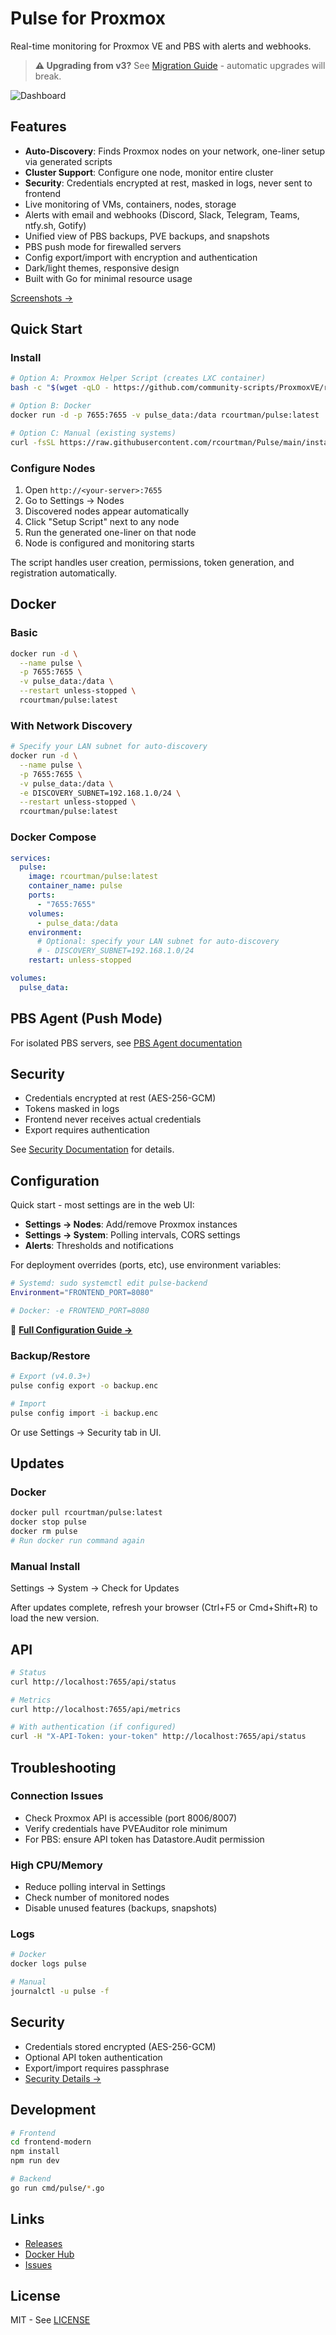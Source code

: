 # Pulse for Proxmox

Real-time monitoring for Proxmox VE and PBS with alerts and webhooks.

> **⚠️ Upgrading from v3?** See [Migration Guide](docs/MIGRATION_V3_TO_V4.md) - automatic upgrades will break.

![Dashboard](docs/images/01-dashboard.png)

## Features

- **Auto-Discovery**: Finds Proxmox nodes on your network, one-liner setup via generated scripts
- **Cluster Support**: Configure one node, monitor entire cluster
- **Security**: Credentials encrypted at rest, masked in logs, never sent to frontend
- Live monitoring of VMs, containers, nodes, storage
- Alerts with email and webhooks (Discord, Slack, Telegram, Teams, ntfy.sh, Gotify)
- Unified view of PBS backups, PVE backups, and snapshots
- PBS push mode for firewalled servers
- Config export/import with encryption and authentication
- Dark/light themes, responsive design
- Built with Go for minimal resource usage

[Screenshots →](docs/SCREENSHOTS.md)

## Quick Start

### Install

```bash
# Option A: Proxmox Helper Script (creates LXC container)
bash -c "$(wget -qLO - https://github.com/community-scripts/ProxmoxVE/raw/main/ct/pulse.sh)"

# Option B: Docker
docker run -d -p 7655:7655 -v pulse_data:/data rcourtman/pulse:latest

# Option C: Manual (existing systems)
curl -fsSL https://raw.githubusercontent.com/rcourtman/Pulse/main/install.sh | sudo bash
```

### Configure Nodes

1. Open `http://<your-server>:7655`
2. Go to Settings → Nodes
3. Discovered nodes appear automatically
4. Click "Setup Script" next to any node
5. Run the generated one-liner on that node
6. Node is configured and monitoring starts

The script handles user creation, permissions, token generation, and registration automatically.

## Docker

### Basic
```bash
docker run -d \
  --name pulse \
  -p 7655:7655 \
  -v pulse_data:/data \
  --restart unless-stopped \
  rcourtman/pulse:latest
```

### With Network Discovery
```bash
# Specify your LAN subnet for auto-discovery
docker run -d \
  --name pulse \
  -p 7655:7655 \
  -v pulse_data:/data \
  -e DISCOVERY_SUBNET=192.168.1.0/24 \
  --restart unless-stopped \
  rcourtman/pulse:latest
```

### Docker Compose
```yaml
services:
  pulse:
    image: rcourtman/pulse:latest
    container_name: pulse
    ports:
      - "7655:7655"
    volumes:
      - pulse_data:/data
    environment:
      # Optional: specify your LAN subnet for auto-discovery
      # - DISCOVERY_SUBNET=192.168.1.0/24
    restart: unless-stopped

volumes:
  pulse_data:
```


## PBS Agent (Push Mode)

For isolated PBS servers, see [PBS Agent documentation](docs/PBS-AGENT.md)

## Security

- Credentials encrypted at rest (AES-256-GCM)
- Tokens masked in logs
- Frontend never receives actual credentials
- Export requires authentication

See [Security Documentation](docs/SECURITY.md) for details.

## Configuration

Quick start - most settings are in the web UI:
- **Settings → Nodes**: Add/remove Proxmox instances
- **Settings → System**: Polling intervals, CORS settings
- **Alerts**: Thresholds and notifications

For deployment overrides (ports, etc), use environment variables:
```bash
# Systemd: sudo systemctl edit pulse-backend
Environment="FRONTEND_PORT=8080"

# Docker: -e FRONTEND_PORT=8080
```

📖 **[Full Configuration Guide →](docs/CONFIGURATION.md)**

### Backup/Restore

```bash
# Export (v4.0.3+)
pulse config export -o backup.enc

# Import
pulse config import -i backup.enc
```

Or use Settings → Security tab in UI.

## Updates

### Docker
```bash
docker pull rcourtman/pulse:latest
docker stop pulse
docker rm pulse
# Run docker run command again
```

### Manual Install
Settings → System → Check for Updates

After updates complete, refresh your browser (Ctrl+F5 or Cmd+Shift+R) to load the new version.

## API

```bash
# Status
curl http://localhost:7655/api/status

# Metrics
curl http://localhost:7655/api/metrics

# With authentication (if configured)
curl -H "X-API-Token: your-token" http://localhost:7655/api/status
```

## Troubleshooting

### Connection Issues
- Check Proxmox API is accessible (port 8006/8007)
- Verify credentials have PVEAuditor role minimum
- For PBS: ensure API token has Datastore.Audit permission

### High CPU/Memory
- Reduce polling interval in Settings
- Check number of monitored nodes
- Disable unused features (backups, snapshots)

### Logs
```bash
# Docker
docker logs pulse

# Manual
journalctl -u pulse -f
```

## Security

- Credentials stored encrypted (AES-256-GCM)
- Optional API token authentication
- Export/import requires passphrase
- [Security Details →](docs/SECURITY.md)

## Development

```bash
# Frontend
cd frontend-modern
npm install
npm run dev

# Backend
go run cmd/pulse/*.go
```

## Links

- [Releases](https://github.com/rcourtman/Pulse/releases)
- [Docker Hub](https://hub.docker.com/r/rcourtman/pulse)
- [Issues](https://github.com/rcourtman/Pulse/issues)

## License

MIT - See [LICENSE](LICENSE)